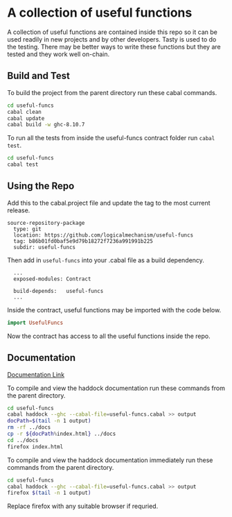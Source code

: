# A collection of useful functions

A collection of useful functions are contained inside this repo so it can be used readily in new projects and by other developers. Tasty is used to do the testing. There may be better ways to write these functions but they are tested and they work well on-chain.

## Build and Test

To build the project from the parent directory run these cabal commands.

```bash
cd useful-funcs
cabal clean
cabal update
cabal build -w ghc-8.10.7
```

To run all the tests from inside the useful-funcs contract folder run `cabal test`.

```bash
cd useful-funcs
cabal test
```

## Using the Repo

Add this to the cabal.project file and update the tag to the most current release.

```cabal
source-repository-package
  type: git
  location: https://github.com/logicalmechanism/useful-funcs
  tag: b86b01fd0baf5e9d79b18272f7236a991991b225
  subdir: useful-funcs
```

Then add in `useful-funcs` into your .cabal file as a build dependency.

```cabal
  ...
  exposed-modules: Contract

  build-depends:   useful-funcs
  ...
```

Inside the contract, useful functions may be imported with the code below.

```hs
import UsefulFuncs
```

Now the contract has access to all the useful functions inside the repo.

## Documentation

[Documentation Link](https://htmlpreview.github.io/?https://raw.githubusercontent.com/logicalmechanism/useful-funcs/main/docs/UsefulFuncs.html)

To compile and view the haddock documentation run these commands from the parent directory.

```bash
cd useful-funcs
cabal haddock --ghc --cabal-file=useful-funcs.cabal >> output
docPath=$(tail -n 1 output)
rm -rf ../docs
cp -r ${docPath%index.html} ../docs
cd ../docs
firefox index.html
```

To compile and view the haddock documentation immediately run these commands from the parent directory.

```bash
cd useful-funcs
cabal haddock --ghc --cabal-file=useful-funcs.cabal >> output
firefox $(tail -n 1 output)
```

Replace firefox with any suitable browser if requried.